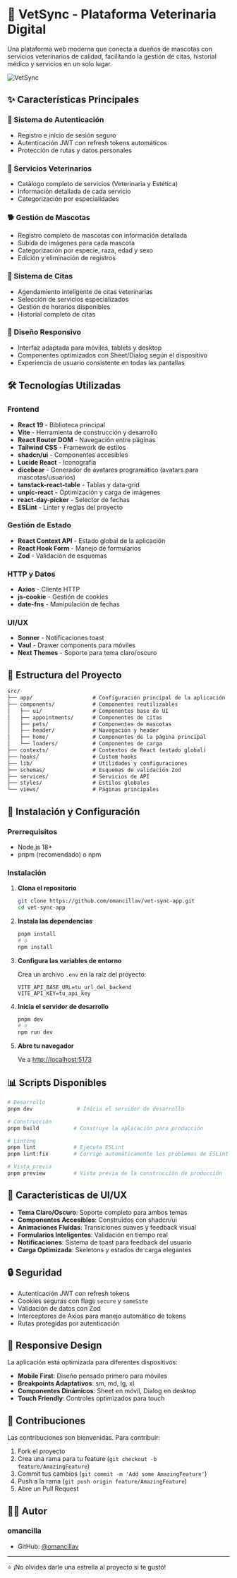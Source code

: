 # 🐾 VetSync - Plataforma Veterinaria Digital

Una plataforma web moderna que conecta a dueños de mascotas con servicios veterinarios de calidad, facilitando la gestión de citas, historial médico y servicios en un solo lugar.

![VetSync](./src/assets/vetsync_logo.webp)

## ✨ Características Principales

### 🔐 Sistema de Autenticación

- Registro e inicio de sesión seguro
- Autenticación JWT con refresh tokens automáticos
- Protección de rutas y datos personales

### 🏥 Servicios Veterinarios

- Catálogo completo de servicios (Veterinaria y Estética)
- Información detallada de cada servicio
- Categorización por especialidades

### 🐕 Gestión de Mascotas

- Registro completo de mascotas con información detallada
- Subida de imágenes para cada mascota
- Categorización por especie, raza, edad y sexo
- Edición y eliminación de registros

### 📅 Sistema de Citas

- Agendamiento inteligente de citas veterinarias
- Selección de servicios especializados
- Gestión de horarios disponibles
- Historial completo de citas

### 📱 Diseño Responsivo

- Interfaz adaptada para móviles, tablets y desktop
- Componentes optimizados con Sheet/Dialog según el dispositivo
- Experiencia de usuario consistente en todas las pantallas

## 🛠️ Tecnologías Utilizadas

### Frontend

- **React 19** - Biblioteca principal
- **Vite** - Herramienta de construcción y desarrollo
- **React Router DOM** - Navegación entre páginas
- **Tailwind CSS** - Framework de estilos
- **shadcn/ui** - Componentes accesibles
- **Lucide React** - Iconografía
- **dicebear** - Generador de avatares programático (avatars para mascotas/usuarios)
- **tanstack-react-table** - Tablas y data-grid
- **unpic-react** - Optimización y carga de imágenes
- **react-day-picker** - Selector de fechas
- **ESLint** - Linter y reglas del proyecto

### Gestión de Estado

- **React Context API** - Estado global de la aplicación
- **React Hook Form** - Manejo de formularios
- **Zod** - Validación de esquemas

### HTTP y Datos

- **Axios** - Cliente HTTP
- **js-cookie** - Gestión de cookies
- **date-fns** - Manipulación de fechas

### UI/UX

- **Sonner** - Notificaciones toast
- **Vaul** - Drawer components para móviles
- **Next Themes** - Soporte para tema claro/oscuro

## 📁 Estructura del Proyecto

```txt
src/
├── app/                   # Configuración principal de la aplicación
├── components/            # Componentes reutilizables
│   ├── ui/                # Componentes base de UI
│   ├── appointments/      # Componentes de citas
│   ├── pets/              # Componentes de mascotas
│   ├── header/            # Navegación y header
│   ├── home/              # Componentes de la página principal
│   └── loaders/           # Componentes de carga
├── contexts/              # Contextos de React (estado global)
├── hooks/                 # Custom hooks
├── lib/                   # Utilidades y configuraciones
├── schemas/               # Esquemas de validación Zod
├── services/              # Servicios de API
├── styles/                # Estilos globales
└── views/                 # Páginas principales
```

## 🚀 Instalación y Configuración

### Prerrequisitos

- Node.js 18+
- pnpm (recomendado) o npm

### Instalación

1. **Clona el repositorio**

   ```bash
   git clone https://github.com/omancillav/vet-sync-app.git
   cd vet-sync-app
   ```

2. **Instala las dependencias**

   ```bash
   pnpm install
   # o
   npm install
   ```

3. **Configura las variables de entorno**

   Crea un archivo `.env` en la raíz del proyecto:

   ```env
   VITE_API_BASE_URL=tu_url_del_backend
   VITE_API_KEY=tu_api_key
   ```

4. **Inicia el servidor de desarrollo**

   ```bash
   pnpm dev
   # o
   npm run dev
   ```

5. **Abre tu navegador**

   Ve a [http://localhost:5173](http://localhost:5173)

## 📊 Scripts Disponibles

```bash
# Desarrollo
pnpm dev              # Inicia el servidor de desarrollo

# Construcción
pnpm build           # Construye la aplicación para producción

# Linting
pnpm lint            # Ejecuta ESLint
pnpm lint:fix        # Corrige automáticamente los problemas de ESLint

# Vista previa
pnpm preview         # Vista previa de la construcción de producción
```

## 🎨 Características de UI/UX

- **Tema Claro/Oscuro**: Soporte completo para ambos temas
- **Componentes Accesibles**: Construidos con shadcn/ui
- **Animaciones Fluidas**: Transiciones suaves y feedback visual
- **Formularios Inteligentes**: Validación en tiempo real
- **Notificaciones**: Sistema de toast para feedback del usuario
- **Carga Optimizada**: Skeletons y estados de carga elegantes

## 🔒 Seguridad

- Autenticación JWT con refresh tokens
- Cookies seguras con flags `secure` y `sameSite`
- Validación de datos con Zod
- Interceptores de Axios para manejo automático de tokens
- Rutas protegidas por autenticación

## 📱 Responsive Design

La aplicación está optimizada para diferentes dispositivos:

- **Mobile First**: Diseño pensado primero para móviles
- **Breakpoints Adaptativos**: sm, md, lg, xl
- **Componentes Dinámicos**: Sheet en móvil, Dialog en desktop
- **Touch Friendly**: Controles optimizados para touch

## 🤝 Contribuciones

Las contribuciones son bienvenidas. Para contribuir:

1. Fork el proyecto
2. Crea una rama para tu feature (`git checkout -b feature/AmazingFeature`)
3. Commit tus cambios (`git commit -m 'Add some AmazingFeature'`)
4. Push a la rama (`git push origin feature/AmazingFeature`)
5. Abre un Pull Request

## 👨‍💻 Autor

### omancilla

- GitHub: [@omancillav](https://github.com/omancillav)

---

⭐ ¡No olvides darle una estrella al proyecto si te gustó!
